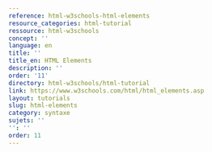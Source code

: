 ```yaml
---
reference: html-w3schools-html-elements
resource_categories: html-tutorial
ressource: html-w3schools
concept: ''
language: en
title: ''
title_en: HTML Elements
description: ''
order: '11'
directory: html-w3schools/html-tutorial
link: https://www.w3schools.com/html/html_elements.asp
layout: tutorials
slug: html-elements
category: syntaxe
sujets: ''
'': ''
order: 11
---
```

